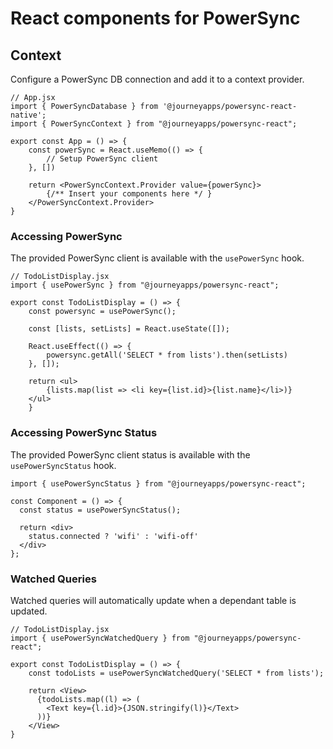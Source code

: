 # React components for PowerSync

## Context

Configure a PowerSync DB connection and add it to a context provider.

```JSX
// App.jsx
import { PowerSyncDatabase } from '@journeyapps/powersync-react-native';
import { PowerSyncContext } from "@journeyapps/powersync-react";

export const App = () => {
    const powerSync = React.useMemo(() => {
        // Setup PowerSync client
    }, [])

    return <PowerSyncContext.Provider value={powerSync}>
        {/** Insert your components here */ }
    </PowerSyncContext.Provider>
}
```

### Accessing PowerSync

The provided PowerSync client is available with the `usePowerSync` hook.

```JSX
// TodoListDisplay.jsx
import { usePowerSync } from "@journeyapps/powersync-react";

export const TodoListDisplay = () => {
    const powersync = usePowerSync();

    const [lists, setLists] = React.useState([]);

    React.useEffect(() => {
        powersync.getAll('SELECT * from lists').then(setLists)
    }, []);

    return <ul>
        {lists.map(list => <li key={list.id}>{list.name}</li>)}
    </ul>
    }
```

### Accessing PowerSync Status

The provided PowerSync client status is available with the `usePowerSyncStatus` hook.

```JSX
import { usePowerSyncStatus } from "@journeyapps/powersync-react";

const Component = () => {
  const status = usePowerSyncStatus();

  return <div>
    status.connected ? 'wifi' : 'wifi-off'
  </div>
};
```

### Watched Queries

Watched queries will automatically update when a dependant table is updated.

```JSX
// TodoListDisplay.jsx
import { usePowerSyncWatchedQuery } from "@journeyapps/powersync-react";

export const TodoListDisplay = () => {
    const todoLists = usePowerSyncWatchedQuery('SELECT * from lists');

    return <View>
      {todoLists.map((l) => (
        <Text key={l.id}>{JSON.stringify(l)}</Text>
      ))}
    </View>
}
```
